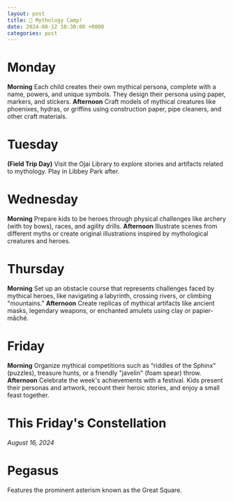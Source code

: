 ```yaml
---
layout: post
title: 🐲 Mythology Camp!
date: 2024-08-12 10:30:00 +0000
categories: post
---
```


<div class='grid lg:grid-cols-5 '>
    <div class='bento'>
        <h1 class='text-xl'>Monday</h1>
        <b>Morning</b>  
        Each child creates their own mythical persona, complete with a name, powers, and unique symbols. They design their persona using paper, markers, and stickers.
        <b>Afternoon</b>  
        Craft models of mythical creatures like phoenixes, hydras, or griffins using construction paper, pipe cleaners, and other craft materials.
    </div>
    <div class='bento'>
        <h1 class='text-xl'>Tuesday</h1>
        <b>(Field Trip Day)</b>
        Visit the Ojai Library to explore stories and artifacts related to mythology. Play in Libbey Park after.
    </div>
    <div class='bento'>
        <h1 class='text-xl'>Wednesday</h1>
        <b>Morning</b>  
        Prepare kids to be heroes through physical challenges like archery (with toy bows), races, and agility drills.
        <b>Afternoon</b>  
        Illustrate scenes from different myths or create original illustrations inspired by mythological creatures and heroes.
    </div>
    <div class='bento'>
        <h1 class='text-xl'>Thursday</h1>
        <b>Morning</b>  
        Set up an obstacle course that represents challenges faced by mythical heroes, like navigating a labyrinth, crossing rivers, or climbing "mountains."
        <b>Afternoon</b>  
        Create replicas of mythical artifacts like ancient masks, legendary weapons, or enchanted amulets using clay or papier-mâché.
    </div>
    <div class='bento'>
        <h1 class='text-xl'>Friday</h1>
        <b>Morning</b>  
        Organize mythical competitions such as “riddles of the Sphinx” (puzzles), treasure hunts, or a friendly "javelin" (foam spear) throw.
        <b>Afternoon</b>  
        Celebrate the week's achievements with a festival. Kids present their personas and artwork, recount their heroic stories, and enjoy a small feast together.
    </div>
</div>

<div class='bento'>
<h1 class='text-xl '>This Friday's Constellation</h1>
<i>August 16, 2024</i>
<h1 class='text-4xl '>Pegasus</h1>
Features the prominent asterism known as the Great Square.
</div>
